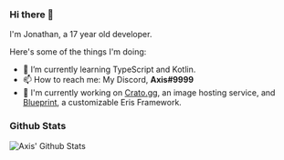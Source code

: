 ### Hi there 👋

I'm Jonathan, a 17 year old developer.

Here's some of the things I'm doing:

- 🌱 I’m currently learning TypeScript and Kotlin.
- 📫 How to reach me: My Discord, **Axis#9999**
- 🔨 I'm currently working on [Crato.gg](https://github.com/CratoShareX), an image hosting service, and [Blueprint](https://github.com/blueprint-js/blueprint), a customizable Eris Framework.

### Github Stats

![Axis' Github Stats](https://github-readme-stats.vercel.app/api?username=yaboyaxis&show_icons=true&theme=dark)

